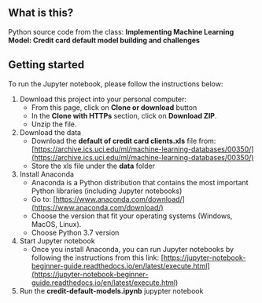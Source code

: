 ## What is this?

Python source code from the class: **Implementing Machine Learning Model: Credit card default model building and challenges**

## Getting started

To run the Jupyter notebook, please follow the instructions below:
1. Download this project into your personal computer:
	* From this page, click on  **Clone or download** button
	* In the **Clone with HTTPs** section, click on **Download ZIP**.
	* Unzip the file.
2. Download the data
	* Download the **default of credit card clients.xls** file from: [https://archive.ics.uci.edu/ml/machine-learning-databases/00350/](https://archive.ics.uci.edu/ml/machine-learning-databases/00350/)
	* Store the xls file under the **data** folder 
2. Install Anaconda
	* Anaconda is a Python distribution that contains the most important Python libraries (including Jupyter notebooks)
	* Go to: [https://www.anaconda.com/download/](https://www.anaconda.com/download/)
	* Choose the version that fit your operating systems (Windows, MacOS, Linux).
	* Choose Python 3.7 version
3. Start Jupyter notebook
	* Once you install Anaconda, you can run Jupyter notebooks by following the instructions from this link: [https://jupyter-notebook-beginner-guide.readthedocs.io/en/latest/execute.html](https://jupyter-notebook-beginner-guide.readthedocs.io/en/latest/execute.html)
4. Run the **credit-default-models.ipynb** jupypter notebook



